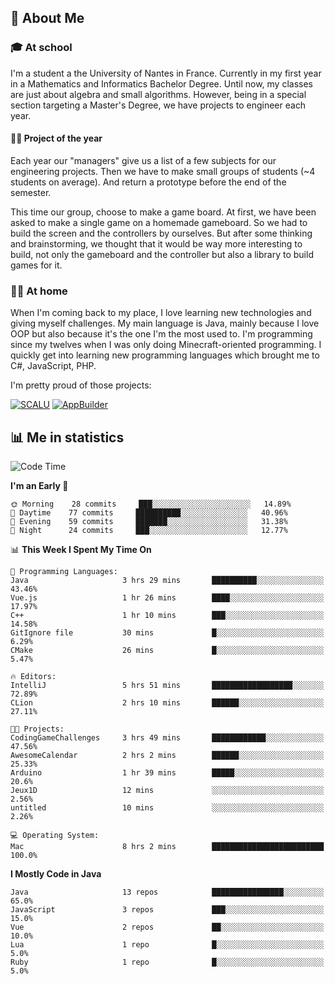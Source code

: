 ## 👀 About Me

### 🎓 At school

I'm a student a the University of Nantes in France. Currently in my first year in a Mathematics and Informatics Bachelor Degree. Until now, my classes are just about algebra and small algorithms. However, being in a special section targeting a Master's Degree, we have projects to engineer each year. 

#### 🔧🔬 Project of the year

Each year our "managers" give us a list of a few subjects for our engineering projects. Then we have to make small groups of students (~4 students on average). And return a prototype before the end of the semester.

This time our group, choose to make a game board. At first, we have been asked to make a single game on a homemade gameboard. So we had to build the screen and the controllers by ourselves. 
But after some thinking and brainstorming, we thought that it would be way more interesting to build, not only the gameboard and the controller but also a library to build games for it.

### 👨‍💻 At home

When I'm coming back to my place, I love learning new technologies and giving myself challenges. My main language is Java, mainly because I love OOP but also because it's the one I'm the most used to. I'm programming since my twelves when I was only doing Minecraft-oriented programming.  I quickly get into learning new programming languages which brought me to C#, JavaScript, PHP. 

I'm pretty proud of those projects:

[![SCALU](https://github-readme-stats.vercel.app/api/pin?username=renardfute&repo=SCALU)](https://github.com/renardfute/scalu)
[![AppBuilder](https://github-readme-stats.vercel.app/api/pin?username=pulsedev2&repo=AppBuilder)](https://github.com/pulsedev2/AppBuilder)

## 📊 Me in statistics
<!--START_SECTION:waka-->
![Code Time](http://img.shields.io/badge/Code%20Time-40%20hrs%2011%20mins-blue)

**I'm an Early 🐤** 

```text
🌞 Morning    28 commits     ███░░░░░░░░░░░░░░░░░░░░░░   14.89% 
🌆 Daytime    77 commits     ██████████░░░░░░░░░░░░░░░   40.96% 
🌃 Evening    59 commits     ███████░░░░░░░░░░░░░░░░░░   31.38% 
🌙 Night      24 commits     ███░░░░░░░░░░░░░░░░░░░░░░   12.77%

```


📊 **This Week I Spent My Time On** 

```text
💬 Programming Languages: 
Java                     3 hrs 29 mins       ██████████░░░░░░░░░░░░░░░   43.46% 
Vue.js                   1 hr 26 mins        ████░░░░░░░░░░░░░░░░░░░░░   17.97% 
C++                      1 hr 10 mins        ███░░░░░░░░░░░░░░░░░░░░░░   14.58% 
GitIgnore file           30 mins             █░░░░░░░░░░░░░░░░░░░░░░░░   6.29% 
CMake                    26 mins             █░░░░░░░░░░░░░░░░░░░░░░░░   5.47%

🔥 Editors: 
IntelliJ                 5 hrs 51 mins       ██████████████████░░░░░░░   72.89% 
CLion                    2 hrs 10 mins       ██████░░░░░░░░░░░░░░░░░░░   27.11%

🐱‍💻 Projects: 
CodingGameChallenges     3 hrs 49 mins       ████████████░░░░░░░░░░░░░   47.56% 
AwesomeCalendar          2 hrs 2 mins        ██████░░░░░░░░░░░░░░░░░░░   25.33% 
Arduino                  1 hr 39 mins        █████░░░░░░░░░░░░░░░░░░░░   20.6% 
Jeux1D                   12 mins             ░░░░░░░░░░░░░░░░░░░░░░░░░   2.56% 
untitled                 10 mins             ░░░░░░░░░░░░░░░░░░░░░░░░░   2.26%

💻 Operating System: 
Mac                      8 hrs 2 mins        █████████████████████████   100.0%

```

**I Mostly Code in Java** 

```text
Java                     13 repos            ████████████████░░░░░░░░░   65.0% 
JavaScript               3 repos             ███░░░░░░░░░░░░░░░░░░░░░░   15.0% 
Vue                      2 repos             ██░░░░░░░░░░░░░░░░░░░░░░░   10.0% 
Lua                      1 repo              █░░░░░░░░░░░░░░░░░░░░░░░░   5.0% 
Ruby                     1 repo              █░░░░░░░░░░░░░░░░░░░░░░░░   5.0%

```



<!--END_SECTION:waka-->
